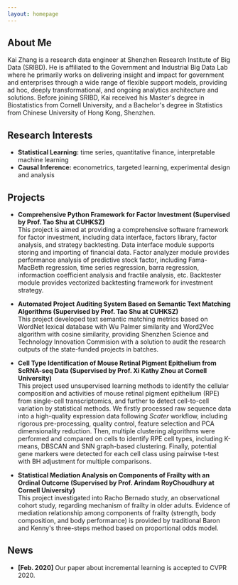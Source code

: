```yaml
---
layout: homepage
---
```


## About Me

Kai Zhang is a research data engineer at Shenzhen Research Institute of Big Data (SRIBD). He is affiliated to the Government and Industrial Big Data Lab where he primarily works on delivering insight and impact for government and enterprises through a wide range of flexible support models, providing ad hoc, deeply transformational, and ongoing analytics architecture and solutions. Before joining SRIBD, Kai received his Master's degree in Biostatistics from Cornell University, and a Bachelor's degree in Statistics from Chinese University of Hong Kong, Shenzhen.

## Research Interests

- **Statistical Learning:** time series, quantitative finance, interpretable machine learning
- **Causal Inference:** econometrics, targeted learning, experimental design and analysis

## Projects

- **Comprehensive Python Framework for Factor Investment (Supervised by Prof. Tao Shu at CUHKSZ)**
  <br>
  This project is aimed at providing a comprehensive software framework for factor investment, including data interface, factors library, factor analysis, and strategy backtesting. Data interface module supports storing and importing of financial data. Factor analyzer module provides performance analysis of predictive stock factor, including Fama-MacBeth regression, time series regression, barra regression, informaction coefficient analysis and fractile analysis, etc. Backtester module provides vectorized backtesting framework for investment strategy. 

- **Automated Project Auditing System Based on Semantic Text Matching Algorithms (Supervised by Prof. Tao Shu at CUHKSZ)**
  <br>
  This project developed text semantic matching metrics based on WordNet lexical database with Wu Palmer similarity and Word2Vec algorithm with cosine similarity, providing
  Shenzhen Science and Technology Innovation Commision with a solution to audit the research outputs of the state-funded projects in batches.

- **Cell Type Identification of Mouse Retinal Pigment Epithelium from ScRNA-seq Data (Supervised by Prof. Xi Kathy Zhou at Cornell University)**
  <br>
  This project used unsupervised learning methods to identify the cellular composition and activities of mouse retinal pigment epithelium (RPE) from
  single-cell transcriptomics, and further to detect cell-to-cell variation by statistical methods. We firstly processed raw sequence data into a high-quality expression data
  following _Scater_ workflow, including rigorous pre-processing, quality control, feature selection and PCA dimensionality reduction. Then, multiple clustering algorithms were
  performed and compared on cells to identify RPE cell types, including K-means, DBSCAN and SNN graph-based clustering. Finally, potential gene markers were detected for each
  cell class using pairwise t-test with BH adjustment for multiple comparisons.

- **Statistical Mediation Analysis on Components of Frailty with an Ordinal Outcome (Supervised by Prof. Arindam RoyChoudhury at Cornell University)**
  <br>
  This project investigated into Racho Bernado study, an observational cohort study, regarding mechanism of frailty in older adults. Evidence of mediation relationship among
  components of frailty (strength, body composition, and body performance) is provided by traditional Baron and Kenny's three-steps method based on proportional odds model.

## News

- **[Feb. 2020]** Our paper about incremental learning is accepted to CVPR 2020.

